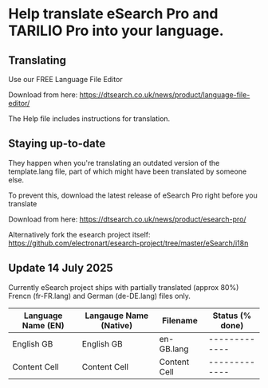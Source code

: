 # Help translate eSearch Pro and TARILIO Pro into your language.

## Translating

Use our FREE Language File Editor

Download from here: https://dtsearch.co.uk/news/product/language-file-editor/

The Help file includes instructions for translation. 


## Staying up-to-date

They happen when you're translating an outdated version of the template.lang file, part of which might have been translated by someone else. 

To prevent this, download the latest release of eSearch Pro right before you translate

Download from here: https://dtsearch.co.uk/news/product/esearch-pro/

Alternatively fork the esearch project itself: https://github.com/electronart/esearch-project/tree/master/eSearch/i18n

## Update 14 July 2025

Currently eSearch project ships with partially translated (approx 80%)  Frencn (fr-FR.lang) and German (de-DE.lang) files only.


| Language Name (EN) | Langauge Name (Native) | Filename | Status (% done) |
| ------------- | ------------- | ------------- | ------------- |
| English GB | English GB | en-GB.lang | ------------- |
| Content Cell | Content Cell | Content Cell | ------------- |
